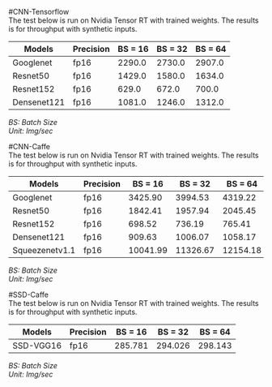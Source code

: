 #CNN-Tensorflow  
The test below is run on Nvidia Tensor RT with trained weights. The results is for throughput with synthetic inputs.  
  
| Models    | Precision | BS = 16 | BS = 32 | BS = 64 |  
|-----------|-----------|---------|---------|---------|  
| Googlenet | fp16|2290.0|2730.0|2907.0|  
| Resnet50 | fp16|1429.0|1580.0|1634.0|  
| Resnet152 | fp16|629.0|672.0|700.0|  
| Densenet121 | fp16|1081.0|1246.0|1312.0|  
  
*BS: Batch Size*  
*Unit: Img/sec*  
  
#CNN-Caffe  
The test below is run on Nvidia Tensor RT with trained weights. The results is for throughput with synthetic inputs.  
  
| Models    | Precision | BS = 16 | BS = 32 | BS = 64 |  
|-----------|-----------|---------|---------|---------|  
| Googlenet | fp16|3425.90|3994.53|4319.22|  
| Resnet50 | fp16|1842.41|1957.94|2045.45|  
| Resnet152 | fp16|698.52|736.19|765.41|  
| Densenet121 | fp16|909.63|1006.07|1058.17|  
| Squeezenetv1.1 | fp16|10041.99|11326.67|12154.18|  
  
*BS: Batch Size*  
*Unit: Img/sec*  
  
#SSD-Caffe  
The test below is run on Nvidia Tensor RT with trained weights. The results is for throughput with synthetic inputs.  
  
| Models    | Precision | BS = 16 | BS = 32 | BS = 64 |  
|-----------|-----------|---------|---------|---------|  
| SSD-VGG16 | fp16|285.781|294.026|298.143|  
  
*BS: Batch Size*  
*Unit: Img/sec*  
  
